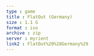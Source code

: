 ```yaml
---
type : game
title : FlatOut (Germany)
size : 1.1 G
format : iso
archive : zip
server : myrient
link2 : FlatOut%20%28Germany%29
---
```

